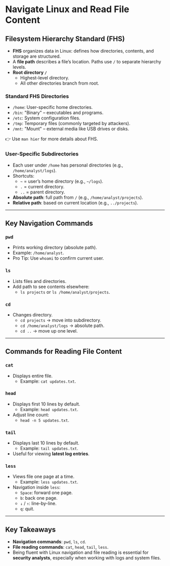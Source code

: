 # Navigate Linux and Read File Content

## Filesystem Hierarchy Standard (FHS)

- **FHS** organizes data in Linux: defines how directories, contents, and storage are structured.
- A **file path** describes a file’s location. Paths use `/` to separate hierarchy levels.
- **Root directory `/`**  
  - Highest-level directory.  
  - All other directories branch from root.  

### Standard FHS Directories
- `/home`: User-specific home directories.
- `/bin`: "Binary" – executables and programs.
- `/etc`: System configuration files.
- `/tmp`: Temporary files (commonly targeted by attackers).
- `/mnt`: "Mount" – external media like USB drives or disks.

👉 Use `man hier` for more details about FHS.

### User-Specific Subdirectories
- Each user under `/home` has personal directories (e.g., `/home/analyst/logs`).
- Shortcuts:
  - `~` = user’s home directory (e.g., `~/logs`).
  - `.` = current directory.
  - `..` = parent directory.
- **Absolute path**: full path from `/` (e.g., `/home/analyst/projects`).  
- **Relative path**: based on current location (e.g., `../projects`).

---

## Key Navigation Commands

### `pwd`
- Prints working directory (absolute path).
- Example: `/home/analyst`.
- Pro Tip: Use `whoami` to confirm current user.

### `ls`
- Lists files and directories.
- Add path to see contents elsewhere:  
  - `ls projects` or `ls /home/analyst/projects`.

### `cd`
- Changes directory.  
  - `cd projects` → move into subdirectory.  
  - `cd /home/analyst/logs` → absolute path.  
  - `cd ..` → move up one level.

---

## Commands for Reading File Content

### `cat`
- Displays entire file.  
  - Example: `cat updates.txt`.

### `head`
- Displays first 10 lines by default.  
  - Example: `head updates.txt`.  
- Adjust line count:  
  - `head -n 5 updates.txt`.

### `tail`
- Displays last 10 lines by default.  
  - Example: `tail updates.txt`.  
- Useful for viewing **latest log entries**.

### `less`
- Views file one page at a time.  
  - Example: `less updates.txt`.  
- Navigation inside `less`:  
  - `Space`: forward one page.  
  - `b`: back one page.  
  - `↓` / `↑`: line-by-line.  
  - `q`: quit.

---

## Key Takeaways
- **Navigation commands**: `pwd`, `ls`, `cd`.
- **File reading commands**: `cat`, `head`, `tail`, `less`.
- Being fluent with Linux navigation and file reading is essential for **security analysts**, especially when working with logs and system files.
